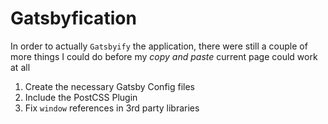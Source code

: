 # Gatsbyfication

In order to actually `Gatsbyify` the application, there were still a couple of more things I could do before my _copy and paste_ current page could work at all

1. Create the necessary Gatsby Config files
2. Include the PostCSS Plugin
3. Fix `window` references in 3rd party libraries
